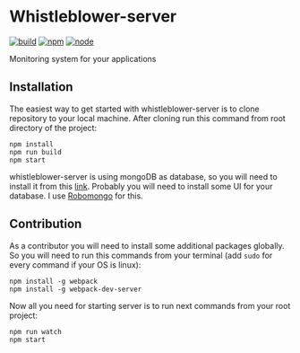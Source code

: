 # Whistleblower-server

[![build](https://img.shields.io/badge/build-passing-brightgreen.svg)]()
[![npm](https://img.shields.io/badge/npm-3.8.9-blue.svg)]()
[![node](https://img.shields.io/badge/node-6.2.0-yellow.svg)]()

Monitoring system for your applications

## Installation

The easiest way to get started with whistleblower-server is to clone repository to your local machine. After cloning run this command from root directory of the project:

```{engine='sh'}
npm install
npm run build
npm start
```

whistleblower-server is using mongoDB as database, so you will need to install it from this [link](https://www.mongodb.com/). Probably you will need to install some UI for your database. I use [Robomongo](https://robomongo.org/) for this.

## Contribution

As a contributor you will need to install some additional packages globally. So you will need to run this commands from your terminal (add `sudo` for every command if your OS is linux):

```{engine='sh'}
npm install -g webpack
npm install -g webpack-dev-server
```

Now all you need for starting server is to run next commands from your root project:

```{engine='sh'}
npm run watch
npm start
```
